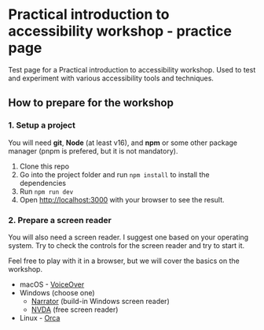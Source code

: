 # Practical introduction to accessibility workshop - practice page

Test page for a Practical introduction to accessibility workshop. Used to test and experiment with
various accessibility tools and techniques.

## How to prepare for the workshop

### 1. Setup a project

You will need **git**, **Node** (at least v16), and **npm** or some other package manager (pnpm is
prefered, but it is not mandatory).

1. Clone this repo
1. Go into the project folder and run `npm install` to install the dependencies
1. Run `npm run dev`
1. Open [http://localhost:3000](http://localhost:3000) with your browser to see the result.

### 2. Prepare a screen reader

You will also need a screen reader. I suggest one based on your operating system. Try to check the
controls for the screen reader and try to start it.

Feel free to play with it in a browser, but we will cover the basics on the workshop.

- macOS - [VoiceOver](https://dequeuniversity.com/screenreaders/voiceover-keyboard-shortcuts)
- Windows (choose one)
  - [Narrator](https://dequeuniversity.com/screenreaders/narrator-keyboard-shortcuts) (build-in Windows screen reader)
  - [NVDA](https://dequeuniversity.com/screenreaders/nvda-keyboard-shortcuts) (free screen reader)
- Linux - [Orca](https://help.gnome.org/users/orca/stable/)
